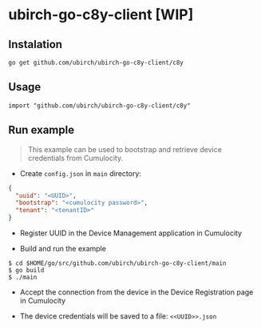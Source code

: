 # ubirch-go-c8y-client [WIP]

## Instalation

`go get github.com/ubirch/ubirch-go-c8y-client/c8y`

## Usage

`import "github.com/ubirch/ubirch-go-c8y-client/c8y"`

## Run example
> This example can be used to bootstrap and retrieve device credentials from Cumulocity.
- Create `config.json` in `main` directory:
```json
{
  "uuid": "<UUID>",
  "bootstrap": "<cumulocity password>",
  "tenant": "<tenantID>"
}
```

- Register UUID in the Device Management application in Cumulocity

- Build and run the example
```
$ cd $HOME/go/src/github.com/ubirch/ubirch-go-c8y-client/main
$ go build
$ ./main
```

- Accept the connection from the device in the Device Registration page in Cumulocity

- The device credentials will be saved to a file: `<<UUID>>.json`
